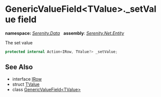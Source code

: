 # GenericValueField&lt;TValue&gt;._setValue field
**namespace:** *[Serenity.Data](../../README.md#serenity.data-namespace)*   **assembly**: *[Serenity.Net.Entity](../../README.md)*

The set value

```csharp
protected internal Action<IRow, TValue?> _setValue;
```

## See Also

* interface [IRow](../IRow.md)
* struct [TValue](../Serenity.Net.Entity/../GenericValueField-1.TValue.md)
* class [GenericValueField&lt;TValue&gt;](../GenericValueField-1.md)